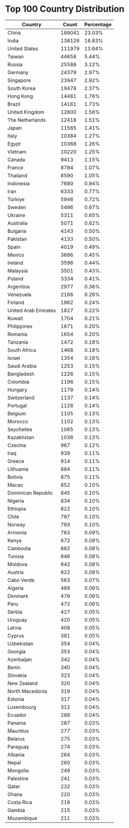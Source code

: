 # Top 100 Country Distribution
| Country | Count | Percentage |
|----|----|----|
| China | 189041 | 23.03% |
| India | 138126 | 16.83% |
| United States | 111979 | 13.64% |
| Taiwan | 44658 | 5.44% |
| Russia | 25588 | 3.12% |
| Germany | 24379 | 2.97% |
| Singapore | 23947 | 2.92% |
| South Korea | 19478 | 2.37% |
| Hong Kong | 14481 | 1.76% |
| Brazil | 14161 | 1.73% |
| United Kingdom | 12800 | 1.56% |
| The Netherlands | 12418 | 1.51% |
| Japan | 11565 | 1.41% |
| Italy | 10384 | 1.27% |
| Egypt | 10368 | 1.26% |
| Vietnam | 10220 | 1.25% |
| Canada | 9413 | 1.15% |
| France | 8784 | 1.07% |
| Thailand | 8590 | 1.05% |
| Indonesia | 7680 | 0.94% |
| Iran | 6333 | 0.77% |
| Türkiye | 5946 | 0.72% |
| Sweden | 5496 | 0.67% |
| Ukraine | 5311 | 0.65% |
| Australia | 5071 | 0.62% |
| Bulgaria | 4143 | 0.50% |
| Pakistan | 4133 | 0.50% |
| Spain | 4019 | 0.49% |
| Mexico | 3686 | 0.45% |
| Ireland | 3596 | 0.44% |
| Malaysia | 3501 | 0.43% |
| Poland | 3334 | 0.41% |
| Argentina | 2977 | 0.36% |
| Venezuela | 2168 | 0.26% |
| Finland | 1962 | 0.24% |
| United Arab Emirates | 1827 | 0.22% |
| Kuwait | 1704 | 0.21% |
| Philippines | 1671 | 0.20% |
| Romania | 1654 | 0.20% |
| Tanzania | 1472 | 0.18% |
| South Africa | 1468 | 0.18% |
| Israel | 1354 | 0.16% |
| Saudi Arabia | 1253 | 0.15% |
| Bangladesh | 1226 | 0.15% |
| Colombia | 1196 | 0.15% |
| Hungary | 1179 | 0.14% |
| Switzerland | 1137 | 0.14% |
| Portugal | 1126 | 0.14% |
| Belgium | 1105 | 0.13% |
| Morocco | 1102 | 0.13% |
| Seychelles | 1065 | 0.13% |
| Kazakhstan | 1036 | 0.13% |
| Czechia | 967 | 0.12% |
| Iraq | 939 | 0.11% |
| Greece | 914 | 0.11% |
| Lithuania | 884 | 0.11% |
| Bolivia | 875 | 0.11% |
| Macao | 852 | 0.10% |
| Dominican Republic | 845 | 0.10% |
| Nigeria | 834 | 0.10% |
| Ethiopia | 822 | 0.10% |
| Chile | 797 | 0.10% |
| Norway | 793 | 0.10% |
| Armenia | 763 | 0.09% |
| Kenya | 672 | 0.08% |
| Cambodia | 662 | 0.08% |
| Tunisia | 646 | 0.08% |
| Moldova | 642 | 0.08% |
| Austria | 622 | 0.08% |
| Cabo Verde | 563 | 0.07% |
| Algeria | 489 | 0.06% |
| Denmark | 476 | 0.06% |
| Peru | 472 | 0.06% |
| Serbia | 427 | 0.05% |
| Uruguay | 420 | 0.05% |
| Latvia | 408 | 0.05% |
| Cyprus | 381 | 0.05% |
| Uzbekistan | 354 | 0.04% |
| Georgia | 353 | 0.04% |
| Azerbaijan | 342 | 0.04% |
| Benin | 340 | 0.04% |
| Slovakia | 323 | 0.04% |
| New Zealand | 320 | 0.04% |
| North Macedonia | 319 | 0.04% |
| Estonia | 317 | 0.04% |
| Luxembourg | 312 | 0.04% |
| Ecuador | 288 | 0.04% |
| Panama | 287 | 0.03% |
| Mauritius | 277 | 0.03% |
| Belarus | 275 | 0.03% |
| Paraguay | 274 | 0.03% |
| Albania | 264 | 0.03% |
| Nepal | 260 | 0.03% |
| Mongolia | 249 | 0.03% |
| Palestine | 241 | 0.03% |
| Qatar | 232 | 0.03% |
| Ghana | 220 | 0.03% |
| Costa Rica | 219 | 0.03% |
| Gambia | 215 | 0.03% |
| Mozambique | 211 | 0.03% |
